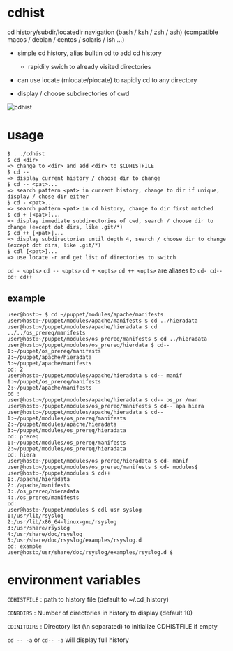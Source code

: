 # cdhist
cd history/subdir/locatedir navigation (bash / ksh / zsh / ash)
(compatible macos / debian / centos / solaris / ish ...)

* simple cd history, alias builtin cd to add cd history  
  * rapidily swich to already visited directories

* can use locate (mlocate/plocate) to rapidly cd to any directory

* display / choose subdirectories of cwd

![cdhist](https://github.com/joknarf/cdhist/assets/10117818/694e021e-e49e-4f93-8ede-228fc179e996)

# usage

```
$ . ./cdhist
$ cd <dir>
=> change to <dir> and add <dir> to $CDHISTFILE
$ cd --
=> display current history / choose dir to change
$ cd -- <pat>...
=> search pattern <pat> in current history, change to dir if unique, display / chose dir either
$ cd - <pat>...
=> search pattern <pat> in cd history, change to dir first matched
$ cd + [<pat>]...
=> display immediate subdirectories of cwd, search / choose dir to change (except dot dirs, like .git/*)
$ cd ++ [<pat>]...
=> display subdirectories until depth 4, search / choose dir to change (except dot dirs, like .git/*)
$ cdl [<pat>]...
=> use locate -r and get list of directories to switch
```


`cd - <opts>` `cd -- <opts>` `cd + <opts>` `cd ++ <opts>` are aliases to `cd- cd-- cd+ cd++`


## example

```shell
user@host:~ $ cd ~/puppet/modules/apache/manifests
user@host:~/puppet/modules/apache/manifests $ cd ../hieradata
user@host:~/puppet/modules/apache/hieradata $ cd ../../os_prereq/manifests
user@host:~/puppet/modules/os_prereq/manifests $ cd ../hieradata
user@host:~/puppet/modules/os_prereq/hierdata $ cd--
1:~/puppet/os_prereq/manifests
2:~/puppet/apache/hieradata
3:~/puppet/apache/manifests
cd: 2
user@host:~/puppet/modules/apache/hieradata $ cd-- manif
1:~/puppet/os_prereq/manifests
2:~/puppet/apache/manifests
cd :
user@host:~/puppet/modules/apache/hieradata $ cd-- os_pr /man
user@host:~/puppet/modules/os_prereq/manifests $ cd-- apa hiera
user@host:~/puppet/modules/apache/hieradata $ cd--
1:~/puppet/modules/os_prereq/manifests
2:~/puppet/modules/apache/hieradata
3:~/puppet/modules/os_prereq/hieradata
cd: prereq
1:~/puppet/modules/os_prereq/manifests
2:~/puppet/modules/os_prereq/hieradata
cd: hiera
user@host:~/puppet/modules/os_prereq/hieradata $ cd- manif
user@host:~/puppet/modules/os_prereq/manifests $ cd- modules$
user@host:~/puppet/modules $ cd++
1:./apache/hieradata
2:./apache/manifests
3:./os_prereq/hieradata
4:./os_prereq/manifests
cd: 
user@host:~/puppet/modules $ cdl usr syslog
1:/usr/lib/rsyslog
2:/usr/lib/x86_64-linux-gnu/rsyslog
3:/usr/share/rsyslog
4:/usr/share/doc/rsyslog
5:/usr/share/doc/rsyslog/examples/rsyslog.d
cd: example
user@host:/usr/share/doc/rsyslog/examples/rsyslog.d $
```

# environment variables

`CDHISTFILE` : path to history file (default to ~/.cd_history)

`CDNBDIRS`   : Number of directories in history to display (default 10)

`CDINITDIRS` : Directory list (\n separated) to initialize CDHISTFILE if empty

`cd -- -a` or `cd-- -a` will display full history
